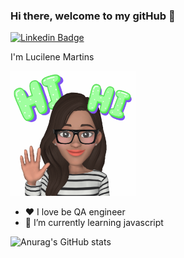 ### Hi there, welcome to my gitHub  👋
 
  
 [![Linkedin Badge](https://img.shields.io/badge/-LinkedIn-blue?style=flat-square&logo=Linkedin&logoColor=white&link=https://www.linkedin.com/in/lucilene-martins-629a5021/?locale=en_US)](https://www.linkedin.com/in/lucilene-martins-629a5021/?locale=en_US)
 
 I'm Lucilene Martins </br>  
 
 <img src=AREmoji_20210612_200022_1066.gif width="200" height="200">
 
 </br>
 
 - ❤️ I love be QA engineer 
 - 🌱 I’m currently learning javascript
 
 ![Anurag's GitHub stats](https://github-readme-stats.vercel.app/api?username=LucileneMartins&show_icons=true&theme=radical)





<!--
**LucileneMartins/LucileneMartins** is a ✨ _special_ ✨ repository because its `README.md` (this file) appears on your GitHub profile.

Here are some ideas to get you started:

- 🔭 I’m currently working on ...
- 🌱 I’m currently learning ...
- 👯 I’m looking to collaborate on ...
- 🤔 I’m looking for help with ...
- 💬 Ask me about ...
- 📫 How to reach me: ...
- 😄 Pronouns: ...
- ⚡ Fun fact: ...
-->
